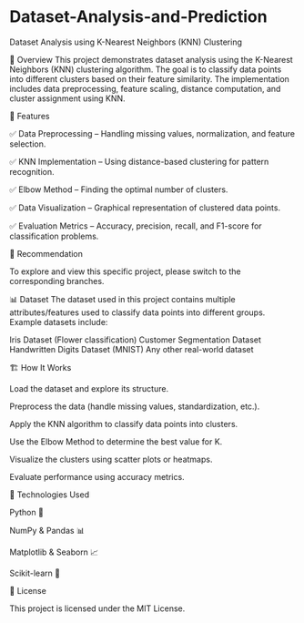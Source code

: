 # Dataset-Analysis-and-Prediction
Dataset Analysis using K-Nearest Neighbors (KNN) Clustering

📌 Overview
This project demonstrates dataset analysis using the K-Nearest Neighbors (KNN) clustering algorithm. The goal is to classify data points into different clusters based on their feature similarity. The implementation includes data preprocessing, feature scaling, distance computation, and cluster assignment using KNN.

📂 Features

✅ Data Preprocessing – Handling missing values, normalization, and feature selection.

✅ KNN Implementation – Using distance-based clustering for pattern recognition.

✅ Elbow Method – Finding the optimal number of clusters.

✅ Data Visualization – Graphical representation of clustered data points.

✅ Evaluation Metrics – Accuracy, precision, recall, and F1-score for classification problems.

📌 Recommendation

To explore and view this specific project, please switch to the corresponding branches.


📊 Dataset
The dataset used in this project contains multiple attributes/features used to classify data points into different groups. Example datasets include:

Iris Dataset (Flower classification)
Customer Segmentation Dataset
Handwritten Digits Dataset (MNIST)
Any other real-world dataset

🏗️ How It Works

Load the dataset and explore its structure.

Preprocess the data (handle missing values, standardization, etc.).

Apply the KNN algorithm to classify data points into clusters.

Use the Elbow Method to determine the best value for K.

Visualize the clusters using scatter plots or heatmaps.

Evaluate performance using accuracy metrics.

🚀 Technologies Used

Python 🐍

NumPy & Pandas 📊

Matplotlib & Seaborn 📈

Scikit-learn 🤖

📜 License

This project is licensed under the MIT License.
